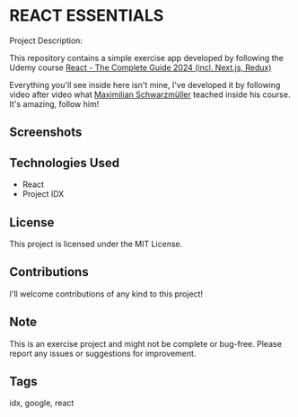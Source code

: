 # REACT ESSENTIALS

Project Description:

This repository contains a simple exercise app developed by following the Udemy course <a href="https://www.udemy.com/course/react-the-complete-guide-incl-redux/">React - The Complete Guide 2024 (incl. Next.js, Redux)</a>

Everything you'll see inside here isn't mine, I've developed it by following video after video what <a href="https://www.udemy.com/user/maximilian-schwarzmuller/">Maximilian Schwarzmüller</a> teached inside his course.
It's amazing, follow him!

## Screenshots

<!--<img src="https://github.com/simone-di-paolo/shopping-list/assets/24905857/63e21fe3-0999-4997-aa94-56f1167e226c" width="200px">-->

## Technologies Used

- React
- Project IDX

## License

This project is licensed under the MIT License.

## Contributions

I'll welcome contributions of any kind to this project!

## Note

This is an exercise project and might not be complete or bug-free.
Please report any issues or suggestions for improvement.
## Tags

idx, google, react